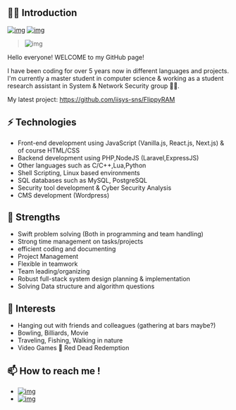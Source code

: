 ## 👨‍💼 Introduction

[![img](https://img.shields.io/badge/SUPPORT%20AT-GITHUB-blue?style=flat-square&logo=github&logoColor=white)](https://github.com/nima-sayadi)
[![img](https://img.shields.io/badge/MY%20PROFILE-LINKEDIN-blue?style=flat-square&logo=linkedin&logoColor=white)](https://www.linkedin.com/in/nima-sayadi)

> ![img](https://github.com/rajput2107/rajput2107/raw/master/Assets/Developer.gif)

Hello everyone! WELCOME to my GitHub page!

I have been coding for over 5 years now in different languages and projects. I'm currently a master student in computer science & working as a student research assistant in System & Network Security group 👨‍💻.

My latest project: https://github.com/iisys-sns/FlippyRAM

## ⚡ Technologies

- Front-end development using JavaScript (Vanilla.js, React.js, Next.js) & of course HTML/CSS
- Backend development using PHP,NodeJS (Laravel,ExpressJS)
- Other languages such as C/C++,Lua,Python
- Shell Scripting, Linux based environments
- SQL databases such as MySQL, PostgreSQL
- Security tool development & Cyber Security Analysis
- CMS development (Wordpress)

## 💪 Strengths

- Swift problem solving (Both in programming and team handling)
- Strong time management on tasks/projects
- efficient coding and documenting
- Project Management
- Flexible in teamwork
- Team leading/organizing 
- Robust full-stack system design planning & implementation
- Solving Data structure and algorithm questions

## 👀 Interests

- Hanging out with friends and colleagues (gathering at bars maybe?)
- Bowling, Billiards, Movie
- Traveling, Fishing, Walking in nature
- Video Games 💙 Red Dead Redemption

## 📫 How to reach me !

- [![img](https://img.shields.io/badge/Telegram%20ID-@joker__lives-blue?style=flat-square&logo=telegram&logoColor=white)](https://t.me/joker_lives)
- [![img](https://img.shields.io/badge/Email%20Address-nimanima54@gmail.com-red?style=flat-square&logo=gmail&logoColor=white)](mailto:nimanima54@gmail.com)

